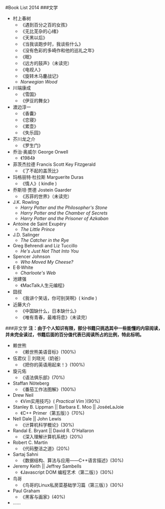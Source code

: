 #Book List 2014
###文学
- 村上春树
    - 《遇到百分之百的女孩》
    - 《无比芜杂的心绪》
    - 《天黑以后》
    - 《当我谈跑步时，我谈些什么》
    - 《没有色彩的多崎作和他的巡礼之年》
    - 《眠》
    - 《远方的鼓声》（未读完）
    - 《电视人》
    - 《旋转木马鏖战记》
    - *Norwegian Wood*
- 川端康成
    - 《雪国》
    - 《伊豆的舞女》
- 渡边淳一
    - 《香囊》
    - 《恋寝》
    - 《累壶》
    - 《失乐园》
- 芥川龙之介
    - 《罗生门》
- 乔治·奥威尔 George Orwell
    - 《1984》
- 菲茨杰拉德 Francis Scott Key Fitzgerald
    - 《了不起的盖茨比》
- 玛格丽特·杜拉斯 Marguerite Duras
    - 《情人》( kindle )
- 乔斯坦·贾德 Jostein Gaarder
    - 《苏菲的世界》（未读完）
- J.K. Rowling
    - *Harry Potter and the Philosopher's Stone*
    - *Harry Potter and the Chamber of Secrets*
    - *Harry Potter and the Prisoner of Azkaban*
- Antoine de Saint Exupéry
    - *The Little Prince*
- J.D. Salinger
    - *The Catcher in the Rye*
- Greg Behrendi and Liz Tuccillo
    - *He's Just Not That Into You*
- Spencer Johnson
    - *Who Moved My Cheese?*
-  E·B·White
    - *Charloote's Web* 
- 池建强
    - 《MacTalk人生元编程》
- 囧叔
    - 《我讲个笑话，你可别哭啊》( kindle )
- 近藤大介
    - 《中国缺什么，日本缺什么》
    - 《唯有青春，最难将息》（未读完）

###非文学
**注：由于个人知识有限，部分书籍只挑选其中一些能懂的内容阅读，并未完全读过，书籍后面的百分值代表已阅读所占的比例，特此标明。**

- 赖世熊
    - 《赖世熊美语音标》(100%)
- 伍君仪 || 刘晓光（奶爸）
    - 《把你的英语用起来！》(100%)
- 旋元佑
    - 《语法俱乐部》(70%)
- Staffan Nöteberg
    - 《番茄工作法图解》(100%)
- Drew Neil
    - 《Vim实用技巧》( *Practical Vim* )(90%)
- Stanley B. Lippman || Barbara E. Moo || JoséeLaJoie 
    - 《C++ Primer（第五版）》(70%)
- Nell Dale || John Lewis
    - 《计算机科学概论》(30%)
- Randal E. Bryant || David R. O'Hallaron
    - 《深入理解计算机系统》(20%)
- Robert C. Martin
    - 《代码整洁之道》(20%)
- Sartaj Sahni
    - 《数据结构、算法与应用——C++语言描述》(30%)
- Jeremy Keith || Jeffrey Sambells
    - 《Javascript DOM 编程艺术（第二版）》(30%)
- 鸟哥
    - 《鸟哥的Linux私房菜基础学习篇（第三版）》(30%)
- Paul Graham
    - 《黑客与画家》(40%)
- ......